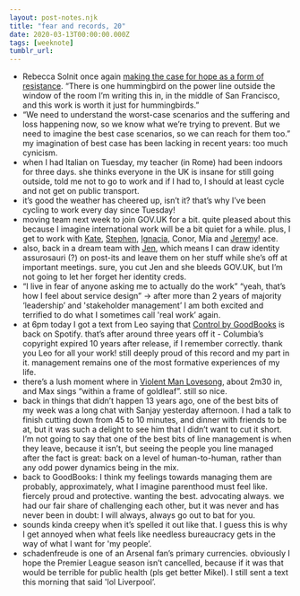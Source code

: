 ```yaml
---
layout: post-notes.njk
title: "fear and records, 20"
date: 2020-03-13T00:00:00.000Z
tags: [weeknote]
tumblr_url: 
---
```



*   Rebecca Solnit once again [making the case for hope as a form of resistance](https://lithub.com/letter-to-a-young-climate-activist-on-the-first-day-of-the-new-decade/). “There is one hummingbird on the power line outside the window of the room I’m writing this in, in the middle of San Francisco, and this work is worth it just for hummingbirds.”
*   “We need to understand the worst-case scenarios and the suffering and loss happening now, so we know what we’re trying to prevent. But we need to imagine the best case scenarios, so we can reach for them too.” my imagination of best case has been lacking in recent years: too much cynicism.
*   when I had Italian on Tuesday, my teacher (in Rome) had been indoors for three days. she thinks everyone in the UK is insane for still going outside, told me not to go to work and if I had to, I should at least cycle and not get on public transport.
*   it’s good the weather has cheered up, isn’t it? that’s why I’ve been cycling to work every day since Tuesday!
*   moving team next week to join GOV.UK for a bit. quite pleased about this because I imagine international work will be a bit quiet for a while. plus, I get to work with [Kate](https://twitter.com/kateiw), [Stephen](https://twitter.com/loft27design), [Ignacia](https://twitter.com/ignaciaorellana), Conor, Mia and [Jeremy](https://twitter.com/jeremyhhy)! ace.
*   also, back in a dream team with [Jen](https://twitter.com/Jen_Allum), which means I can draw identity assurosauri (?) on post-its and leave them on her stuff while she’s off at important meetings. sure, you cut Jen and she bleeds GOV.UK, but I’m not going to let her forget her identity creds.
*   “I live in fear of anyone asking me to actually do the work” “yeah, that’s how I feel about service design” -> after more than 2 years of majority ‘leadership’ and 'stakeholder management’ I am both excited and terrified to do what I sometimes call 'real work’ again.
*   at 6pm today I got a text from Leo saying that [Control by GoodBooks](https://open.spotify.com/album/4TbZTsaJtwPtwoKmItyMnC?si=SgPnwt4eTeiF2nut-iz3kw) is back on Spotify. that’s after around three years off it - Columbia’s copyright expired 10 years after release, if I remember correctly. thank you Leo for all your work! still deeply proud of this record and my part in it. management remains one of the most formative experiences of my life.
*   there’s a lush moment where in [Violent Man Lovesong](https://open.spotify.com/track/1hpSg3okAOlZ24EVE3Hiez?si=Kf55uligTPOW1iHRxAGzTg), about 2m30 in, and Max sings “within a frame of goldleaf”. still so nice.
*   back in things that didn’t happen 13 years ago, one of the best bits of my week was a long chat with Sanjay yesterday afternoon. I had a talk to finish cutting down from 45 to 10 minutes, and dinner with friends to be at, but it was such a delight to see him that I didn’t want to cut it short. I’m not going to say that one of the best bits of line management is when they leave, because it isn’t, but seeing the people you line managed after the fact is great: back on a level of human-to-human, rather than any odd power dynamics being in the mix.
*   back to GoodBooks: I think my feelings towards managing them are probably, approximately, what I imagine parenthood must feel like. fiercely proud and protective. wanting the best. advocating always. we had our fair share of challenging each other, but it was never and has never been in doubt: I will always, always go out to bat for you.
*   sounds kinda creepy when it’s spelled it out like that. I guess this is why I get annoyed when what feels like needless bureaucracy gets in the way of what I want for 'my people’.
*   schadenfreude is one of an Arsenal fan’s primary currencies. obviously I hope the Premier League season isn’t cancelled, because if it was that would be terrible for public health (pls get better Mikel). I still sent a text this morning that said 'lol Liverpool’.
